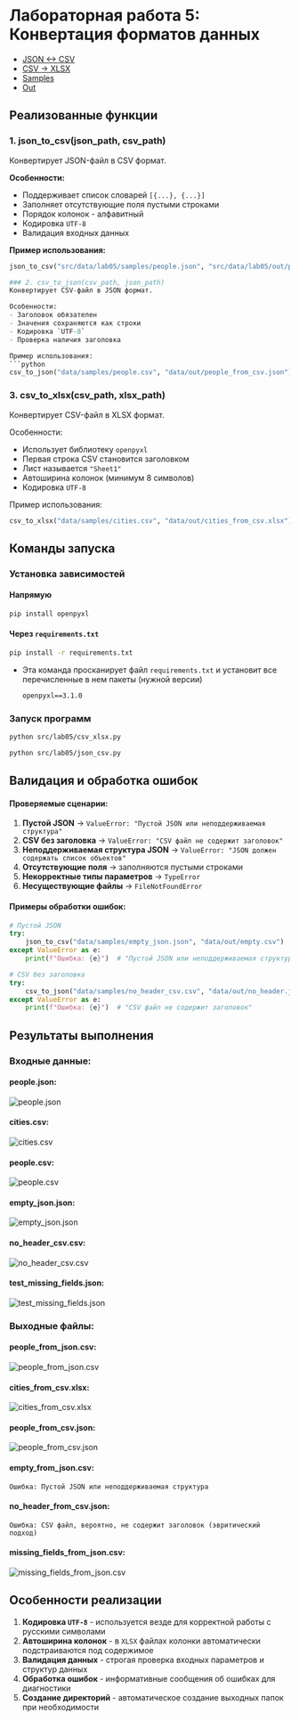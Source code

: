 # Лабораторная работа 5: Конвертация форматов данных

- [JSON <-> CSV](/src/lab05/json_csv.py)
- [CSV -> XLSX](/src/lab05/csv_xlsx.py)
- [Samples](/src/data/lab05/samples)
- [Out](/src/data/lab05/out)

## Реализованные функции

### 1. json_to_csv(json_path, csv_path)
Конвертирует JSON-файл в CSV формат.

**Особенности:**
- Поддерживает список словарей `[{...}, {...}]`
- Заполняет отсутствующие поля пустыми строками
- Порядок колонок - алфавитный
- Кодировка `UTF-8`
- Валидация входных данных

**Пример использования:**
```python
json_to_csv("src/data/lab05/samples/people.json", "src/data/lab05/out/people_from_json.csv")

### 2. csv_to_json(csv_path, json_path)
Конвертирует CSV-файл в JSON формат.

Особенности:
- Заголовок обязателен
- Значения сохраняются как строки
- Кодировка `UTF-8`
- Проверка наличия заголовка

Пример использования:
```python
csv_to_json("data/samples/people.csv", "data/out/people_from_csv.json")
```

### 3. csv_to_xlsx(csv_path, xlsx_path)
Конвертирует CSV-файл в XLSX формат.

Особенности:
- Использует библиотеку `openpyxl`
- Первая строка CSV становится заголовком
- Лист называется `"Sheet1"`
- Автоширина колонок (минимум 8 символов)
- Кодировка `UTF-8`

Пример использования:
```python
csv_to_xlsx("data/samples/cities.csv", "data/out/cities_from_csv.xlsx")
```


## Команды запуска

### Установка зависимостей 

#### Напрямую
```bash
pip install openpyxl
```

#### Через `requirements.txt`
```bash
pip install -r requirements.txt
```
- Эта команда просканирует файл `requirements.txt` и установит все перечисленные в нем пакеты (нужной версии)
    ```txt
    openpyxl==3.1.0 
    ```

### Запуск программ
```bash
python src/lab05/csv_xlsx.py
```
```bash
python src/lab05/json_csv.py
```

## Валидация и обработка ошибок

#### Проверяемые сценарии:

1. **Пустой JSON** → `ValueError: "Пустой JSON или неподдерживаемая структура"`
2. **CSV без заголовка** → `ValueError: "CSV файл не содержит заголовок"`
3. **Неподдерживаемая структура JSON** → `ValueError: "JSON должен содержать список объектов"`
4. **Отсутствующие поля** → заполняются пустыми строками
5. **Некорректные типы параметров** → `TypeError`
6. **Несуществующие файлы** → `FileNotFoundError`

#### Примеры обработки ошибок:

```python
# Пустой JSON
try:
    json_to_csv("data/samples/empty_json.json", "data/out/empty.csv")
except ValueError as e:
    print(f"Ошибка: {e}")  # "Пустой JSON или неподдерживаемая структура"

# CSV без заголовка  
try:
    csv_to_json("data/samples/no_header_csv.csv", "data/out/no_header.json")
except ValueError as e:
    print(f"Ошибка: {e}")  # "CSV файл не содержит заголовок"
```


## Результаты выполнения

### Входные данные:

#### people.json:
![people.json](/images/lab05/img06.png)

#### cities.csv:
![cities.csv](/images/lab05/img02.png)

#### people.csv:
![people.csv](/images/lab05/img05.png)

#### empty_json.json:
![empty_json.json](/images/lab05/img03.png)

#### no_header_csv.csv:
![no_header_csv.csv](/images/lab05/img04.png)

#### test_missing_fields.json:
![test_missing_fields.json](/images/lab05/img07.png)

### Выходные файлы:

#### people_from_json.csv:
![people_from_json.csv](/images/lab05/img10.png)

#### cities_from_csv.xlsx:
![cities_from_csv.xlsx](/images/lab05/img01.png)

#### people_from_csv.json:
![people_from_csv.json](/images/lab05/img09.png)

#### empty_from_json.csv:
`Ошибка: Пустой JSON или неподдерживаемая структура`

#### no_header_from_csv.json:
`Ошибка: CSV файл, вероятно, не содержит заголовок (эвритический подход)`

#### missing_fields_from_json.csv:
![missing_fields_from_json.csv](/images/lab05/img08.png)


## Особенности реализации

1. **Кодировка `UTF-8`** - используется везде для корректной работы с русскими символами
2. **Автоширина колонок** - в `XLSX` файлах колонки автоматически подстраиваются под содержимое
3. **Валидация данных** - строгая проверка входных параметров и структур данных
4. **Обработка ошибок** - информативные сообщения об ошибках для диагностики
5. **Создание директорий** - автоматическое создание выходных папок при необходимости